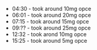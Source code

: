 * 04:30 - took around 10mg opce
* 06:01 - took around 20mg opce
* 07:15 - took around 15mg opce
* 09:?? - took around 25mg opce
* 12:32 - took arond 10mg opce
* 15:25 - took around 5mg opce
